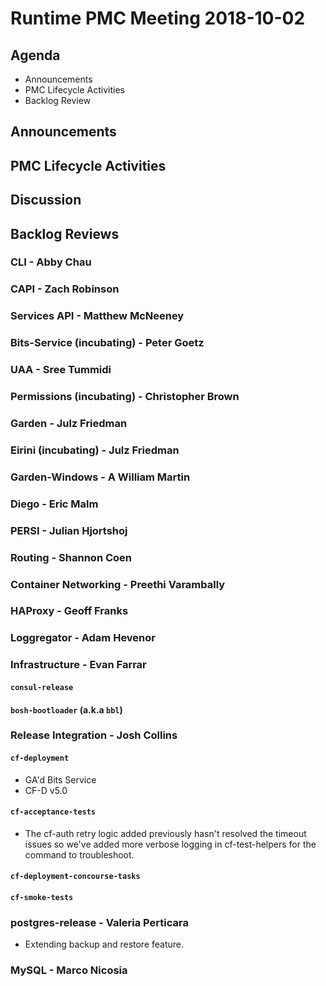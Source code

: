 # Runtime PMC Meeting 2018-10-02

## Agenda

* Announcements
* PMC Lifecycle Activities
* Backlog Review


## Announcements


## PMC Lifecycle Activities


## Discussion


## Backlog Reviews

### CLI - Abby Chau


### CAPI - Zach Robinson


### Services API - Matthew McNeeney


### Bits-Service (incubating) - Peter Goetz


### UAA - Sree Tummidi


### Permissions (incubating) - Christopher Brown


### Garden - Julz Friedman


### Eirini (incubating) - Julz Friedman


### Garden-Windows - A William Martin


### Diego - Eric Malm


### PERSI - Julian Hjortshoj


### Routing - Shannon Coen


### Container Networking - Preethi Varambally


### HAProxy - Geoff Franks


### Loggregator - Adam Hevenor


### Infrastructure - Evan Farrar

#### `consul-release`


#### `bosh-bootloader` (a.k.a `bbl`)


### Release Integration - Josh Collins

#### `cf-deployment`
- GA'd Bits Service
- CF-D v5.0


#### `cf-acceptance-tests`
- The cf-auth retry logic added previously hasn't resolved the timeout issues so we've added more verbose logging in cf-test-helpers for the command to troubleshoot.

#### `cf-deployment-concourse-tasks`


#### `cf-smoke-tests`


### postgres-release - Valeria Perticara
- Extending backup and restore feature.

### MySQL - Marco Nicosia
